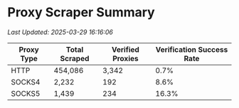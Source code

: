 # Proxy Scraper Summary

_Last Updated: 2025-03-29 16:16:06_

| Proxy Type | Total Scraped | Verified Proxies | Verification Success Rate |
|------------|--------------|------------------|--------------------------|
| HTTP | 454,086 | 3,342 | 0.7% |
| SOCKS4 | 2,232 | 192 | 8.6% |
| SOCKS5 | 1,439 | 234 | 16.3% |
